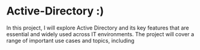 # Active-Directory :)
In this project, I will explore Active Directory and its key features that are essential and widely used across IT environments. The project will cover a range of important use cases and topics, including
